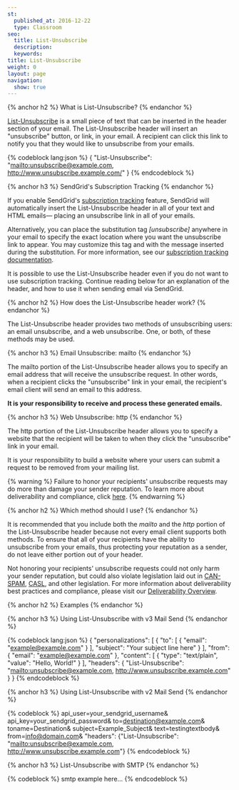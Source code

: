 ```yaml
---
st:
  published_at: 2016-12-22
  type: Classroom
seo:
  title: List-Unsubscribe
  description:
  keywords:
title: List-Unsubscribe
weight: 0
layout: page
navigation:
  show: true
---
```


{% anchor h2 %}
What is List-Unsubscribe?
{% endanchor %}

[List-Unsubscribe](http://www.list-unsubscribe.com/) is a small piece of text that can be inserted in the header section of your email. The List-Unsubscribe header will insert an "unsubscribe" button, or link, in your email. A recipient can click this link to notify you that they would like to unsubscribe from your emails.

{% codeblock lang:json %}
{
"List-Unsubscribe": "<mailto:unsubscribe@example.com>, <http://www.unsubscribe.example.com/>"
}
{% endcodeblock %}

{% anchor h3 %}
SendGrid's Subscription Tracking
{% endanchor %}

If you enable SendGrid's [subscription tracking](https://app.sendgrid.com/settings/tracking) feature, SendGrid will automatically insert the List-Unsubscribe header in all of your text and HTML emails— placing an unsubscribe link in all of your emails.

Alternatively, you can place the substitution tag _[unsubscribe]_ anywhere in your email to specify the exact location where you want the unsubscribe link to appear. You may customize this tag and with the message inserted during the substitution. For more information, see our [subscription tracking documentation]({{root_url}}/User_Guide/Settings/tracking.html#-Subscription-Tracking).

It is possible to use the List-Unsubscribe header even if you do not want to use subscription tracking. Continue reading below for an explanation of the header, and how to use it when sending email via SendGrid.

{% anchor h2 %}
How does the List-Unsubscribe header work?
{% endanchor %}

The List-Unsubscribe header provides two methods of unsubscribing users: an email unsubscribe, and a web unsubscribe. One, or both, of these methods may be used.

{% anchor h3 %}
Email Unsubscribe: mailto
{% endanchor %}

The mailto portion of the List-Unsubscribe header allows you to specify an email address that will receive the unsubscribe request. In other words, when a recipient clicks the "unsubscribe" link in your email, the recipient's email client will send an email to this address.

**It is your responsibility to receive and process these generated emails.**

{% anchor h3 %}
Web Unsubscribe: http
{% endanchor %}

The http portion of the List-Unsubscribe header allows you to specify a website that the recipient will be taken to when they click the "unsubscribe" link in your email.

It is your responsibility to build a website where your users can submit a request to be removed from your mailing list.

{% warning %}
Failure to honor your recipients' unsubscribe requests may do more than damage your sender reputation. To learn more about deliverability and compliance, click [here]({{root_url}}/Classroom/Deliver/index.html#-Compliance).
{% endwarning %}

{% anchor h2 %}
Which method should I use?
{% endanchor %}

It is recommended that you include both the _mailto_ and the _http_ portion of the List-Unsubscribe header because not every email client supports both methods. To ensure that all of your recipients have the ability to unsubscribe from your emails, thus protecting your reputation as a sender, do not leave either portion out of your header.

Not honoring your recipients' unsubscribe requests could not only harm your sender reputation, but could also violate legislation laid out in [CAN-SPAM]({{root_url}}/Glossary/can_spam.html), [CASL](https://sendgrid.com/blog/canadian-anti-spam-law-need-know/), and other legislation. For more information about deliverability best practices and compliance, please visit our [Deliverability Overview]({{root_url}}/Classroom/Deliver/index.html#-Best-Practices).

{% anchor h2 %}
Examples
{% endanchor %}

{% anchor h3 %}
Using List-Unsubscribe with v3 Mail Send
{% endanchor %}

{% codeblock lang:json %}
{
  "personalizations": [
    {
      "to": [
        {
          "email": "example@example.com"
        }
      ],
      "subject": "Your subject line here"
    }
  ],
  "from": {
    "email": "example@example.com"
  },
  "content": [
    {
      "type": "text/plain",
      "value": "Hello, World!"
    }
  ],
  "headers": {
    "List-Unsubscribe": "<mailto:unsubscribe@example.com>,
    <http://www.unsubscribe.example.com>"
  }
}
{% endcodeblock %}

{% anchor h3 %}
Using List-Unsubscribe with v2 Mail Send
{% endanchor %}

{% codeblock %}
api_user=your_sendgrid_username&
api_key=your_sendgrid_password&
to=destination@example.com&
toname=Destination&
subject=Example_Subject&
text=testingtextbody&
from=info@domain.com&
"headers": {"List-Unsubscribe": "<mailto:unsubscribe@example.com>, <http://www.unsubscribe.example.com>"}
{% endcodeblock %}

{% anchor h3 %}
List-Unsubscribe with SMTP
{% endanchor %}

{% codeblock %}
smtp example here...
{% endcodeblock %}

